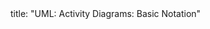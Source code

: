 <frontmatter>
title: "UML: Activity Diagrams: Basic Notation"
</frontmatter>

<include src="container-inPage-asFlat.md" boilerplate />